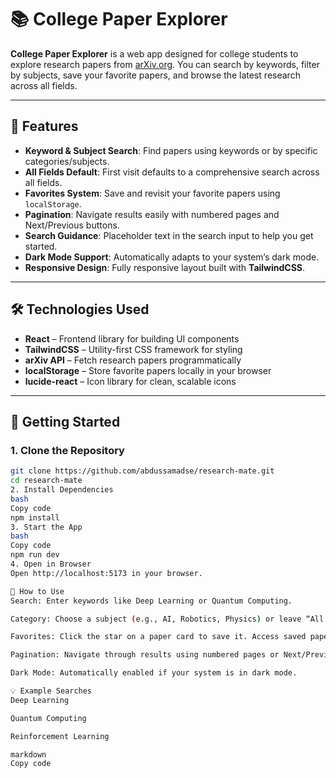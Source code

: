 # 📚 College Paper Explorer

**College Paper Explorer** is a web app designed for college students to explore research papers from [arXiv.org](https://arxiv.org).
You can search by keywords, filter by subjects, save your favorite papers, and browse the latest research across all fields.

---

## 🌟 Features

- **Keyword & Subject Search**: Find papers using keywords or by specific categories/subjects.
- **All Fields Default**: First visit defaults to a comprehensive search across all fields.
- **Favorites System**: Save and revisit your favorite papers using `localStorage`.
- **Pagination**: Navigate results easily with numbered pages and Next/Previous buttons.
- **Search Guidance**: Placeholder text in the search input to help you get started.
- **Dark Mode Support**: Automatically adapts to your system’s dark mode.
- **Responsive Design**: Fully responsive layout built with **TailwindCSS**.

---

## 🛠 Technologies Used

- **React** – Frontend library for building UI components
- **TailwindCSS** – Utility-first CSS framework for styling
- **arXiv API** – Fetch research papers programmatically
- **localStorage** – Store favorite papers locally in your browser
- **lucide-react** – Icon library for clean, scalable icons

---

## 🚀 Getting Started

### 1. Clone the Repository
```bash
git clone https://github.com/abdussamadse/research-mate.git
cd research-mate
2. Install Dependencies
bash
Copy code
npm install
3. Start the App
bash
Copy code
npm run dev
4. Open in Browser
Open http://localhost:5173 in your browser.

📝 How to Use
Search: Enter keywords like Deep Learning or Quantum Computing.

Category: Choose a subject (e.g., AI, Robotics, Physics) or leave “All Fields” for a broader search.

Favorites: Click the star on a paper card to save it. Access saved papers via the Favorites page.

Pagination: Navigate through results using numbered pages or Next/Previous buttons.

Dark Mode: Automatically enabled if your system is in dark mode.

💡 Example Searches
Deep Learning

Quantum Computing

Reinforcement Learning

markdown
Copy code
